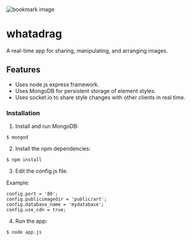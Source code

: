 
![bookmark image](https://raw.githubusercontent.com/andigan/whatadrag/master/apple-touch-icon.png)

# whatadrag

A real-time app for sharing, manipulating, and arranging images.

## Features  

- Uses node.js express framework.
- Uses MongoDB for persistent storage of element styles.
- Uses socket.io to share style changes with other clients in real time.

### Installation

1. Install and run MongoDB:

  ```
  $ mongod
  ```
2. Install the npm dependencies:

  ```
  $ npm install
  ```
3. Edit the config.js file.

  Example:

  ```
  config.port = '80';
  config.publicimagedir = 'public/art';
  config.database_name = 'mydatabase';
  config.use_cdn = true;
  ```

4. Run the app:

  ```
  $ node app.js
  ```
